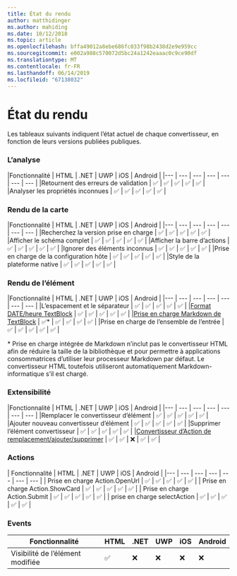 ```yaml
---
title: État du rendu
author: matthidinger
ms.author: mahiding
ms.date: 10/12/2018
ms.topic: article
ms.openlocfilehash: bffa49012a8ebe686fc033f98b2438d2e9e959cc
ms.sourcegitcommit: e002a988c570072d5bc24a1242eaaac0c9ce90df
ms.translationtype: MT
ms.contentlocale: fr-FR
ms.lasthandoff: 06/14/2019
ms.locfileid: "67138032"
---
```

# <a name="renderer-status"></a>État du rendu
Les tableaux suivants indiquent l’état actuel de chaque convertisseur, en fonction de leurs versions publiées publiques.

### <a name="parsing"></a>L’analyse

|Fonctionnalité | HTML | .NET | UWP | iOS | Android |
|--- | --- | --- | --- | --- | --- | --- |
|Retournent des erreurs de validation | ✅ | ✅ | ✅ | ✅ | ✅ |
|Analyser les propriétés inconnues | ✅ | ✅ | ✅ | ✅ | ✅ |

### <a name="card-rendering"></a>Rendu de la carte

|Fonctionnalité | HTML | .NET | UWP | iOS | Android |
|--- | --- | --- | --- | --- | --- | --- |
|Recherchez la version prise en charge | ✅ | ✅ | ✅ | ✅ | ✅  |
|Afficher le schéma complet | ✅ | ✅ | ✅ | ✅ | ✅ |
|Afficher la barre d’actions | ✅ | ✅ | ✅ | ✅ | ✅ |
|Ignorer des éléments inconnus | ✅ | ✅ | ✅ | ✅ | ✅ |
|Prise en charge de la configuration hôte | ✅ | ✅ | ✅ | ✅ | ✅ |
|Style de la plateforme native | ✅ | ✅ | ✅ | ✅ | ✅ |

### <a name="element-rendering"></a>Rendu de l’élément

|Fonctionnalité | HTML | .NET | UWP | iOS | Android |
|--- | --- | --- | --- | --- | --- | --- |
|L’espacement et le séparateur | ✅ | ✅ | ✅ | ✅ | ✅ |
|[Format DATE/heure TextBlock](../authoring-cards/text-features.md#datetime-formatting-and-localization) | ✅ | ✅ | ✅ | ✅ | ✅ |
|[Prise en charge Markdown de TextBlock](../authoring-cards/text-features.md#markdown) | ✅* | ✅ | ✅ | ✅ | ✅ |
|Prise en charge de l’ensemble de l’entrée | ✅ | ✅ | ✅ | ✅ | ✅ |

\* Prise en charge intégrée de Markdown n’inclut pas le convertisseur HTML afin de réduire la taille de la bibliothèque et pour permettre à applications consommatrices d’utiliser leur processeur Markdown par défaut. Le convertisseur HTML toutefois utiliseront automatiquement Markdown-informatique s’il est chargé.

### <a name="extensibility"></a>Extensibilité

|Fonctionnalité | HTML | .NET | UWP | iOS | Android |
|--- | --- | --- | --- | --- | --- | --- |
|Remplacer le convertisseur d’élément | ✅ | ✅ | ✅ | ✅ | ✅ |
|Ajouter nouveau convertisseur d’élément | ✅ | ✅ | ✅ | ✅ | ✅ |
|Supprimer l’élément convertisseur | ✅ | ✅ | ✅ | ✅ | ✅ |
|[Convertisseur d’Action de remplacement/ajouter/supprimer](https://github.com/Microsoft/AdaptiveCards/issues/1671) | ✅ | ✅ | ❌ | ✅ | ✅ |

### <a name="actions"></a>Actions

| Fonctionnalité | HTML | .NET | UWP | iOS | Android |
|--- | --- | --- | --- | --- | --- | --- |
| Prise en charge Action.OpenUrl | ✅ | ✅ | ✅ | ✅ | ✅  |
| Prise en charge Action.ShowCard  | ✅ | ✅ | ✅ | ✅ | ✅ |
| Prise en charge Action.Submit  | ✅ | ✅ | ✅ | ✅ | ✅  |
| prise en charge selectAction | ✅ | ✅ | ✅ | ✅ | ✅ |

### <a name="events"></a>Events

|       Fonctionnalité        | HTML | .NET | UWP | iOS | Android | 
|----------------------------|------|------|-----|-----|---------|
| Visibilité de l’élément modifiée |  ✅   |  ❌   |  ❌  |  ❌  | ❌ |


